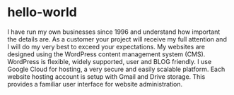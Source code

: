 # hello-world
I have run my own businesses since 1996 and understand how important the details are. As a customer your project will receive my full attention and I will do my very best to exceed your expectations. My websites are designed using the WordPress content management system (CMS). WordPress is flexible, widely supported, user and BLOG friendly. I use Google Cloud for hosting, a very secure and easily scalable platform. Each website hosting account is setup with Gmail and Drive storage. This provides a familiar user interface for website administration.

